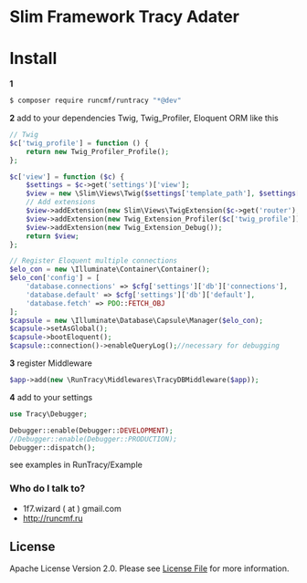 # Slim Framework Tracy Adater #

# Install
**1**
``` bash
$ composer require runcmf/runtracy "*@dev"
```

**2** add to your dependencies Twig, Twig_Profiler, Eloquent ORM like this
```php
// Twig
$c['twig_profile'] = function () {
    return new Twig_Profiler_Profile();
};

$c['view'] = function ($c) {
    $settings = $c->get('settings')['view'];
    $view = new \Slim\Views\Twig($settings['template_path'], $settings['twig']);
    // Add extensions
    $view->addExtension(new Slim\Views\TwigExtension($c->get('router'), $c->get('request')->getUri()));
    $view->addExtension(new Twig_Extension_Profiler($c['twig_profile']));
    $view->addExtension(new Twig_Extension_Debug());
    return $view;
};

// Register Eloquent multiple connections
$elo_con = new \Illuminate\Container\Container();
$elo_con['config'] = [
    'database.connections' => $cfg['settings']['db']['connections'],
    'database.default' => $cfg['settings']['db']['default'],
    'database.fetch' => PDO::FETCH_OBJ
];
$capsule = new \Illuminate\Database\Capsule\Manager($elo_con);
$capsule->setAsGlobal();
$capsule->bootEloquent();
$capsule::connection()->enableQueryLog();//necessary for debugging
```

**3** register Middleware
``` php
$app->add(new \RunTracy\Middlewares\TracyDBMiddleware($app));
```

**4** add to your settings
``` php
use Tracy\Debugger;

Debugger::enable(Debugger::DEVELOPMENT);
//Debugger::enable(Debugger::PRODUCTION);
Debugger::dispatch();
```
see examples in RunTracy/Example



### Who do I talk to? ###

* 1f7.wizard ( at ) gmail.com
* http://runcmf.ru

## License

Apache License
Version 2.0. Please see [License File](LICENSE.md) for more information.